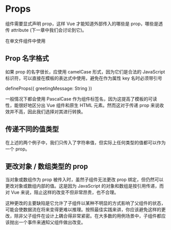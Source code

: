 # Props

组件需要显式声明 prop，这样 Vue 才能知道外部传入的哪些是 prop，哪些是透传 attribute (下一章中我们会讨论到它)。

在单文件组件中使用 <script setup> 时，prop 可以使用 defineProps() 宏来定义：

<script setup>
const props = defineProps(['foo'])

console.log(props.foo)
</script>

## Prop 名字格式

如果 prop 的名字很长，应使用 camelCase 形式，因为它们是合法的 JavaScript 标识符，可以直接在模板的表达式中使用，避免在作为属性 key 名时必须带引号

defineProps({
  greetingMessage: String
})

<MyComponent greeting-message="hello" />
一般情况下都会使用 PascalCase 作为组件标签名，因为这提高了模板的可读性，能很好地区分出 Vue 组件和原生 HTML 元素。然而这对于传递 prop 来说收效并不高，因此我们选择对其进行转换。

## 传递不同的值类型

在上述的两个例子中，我们只传入了字符串值，但实际上任何类型的值都可以作为一个 prop。

## 更改对象 / 数组类型的 prop

当对象或数组作为 prop 被传入时，虽然子组件无法更改 prop 绑定，但仍然可以更改对象或数组内部的值。这是因为 JavaScript 的对象和数组是按引用传递，而对 Vue 来说，阻止这样的改变不但非常昂贵，也不合理。

这种更改的主要缺陷是它允许了子组件以某种不明显的方式影响了父组件的状态，可能会使数据流在将来变得更难以推理。按照最佳实践来讲，你应该避免这样的更改，除非父子组件在设计上耦合得非常紧密。在大多数的用例场景中，子组件都应该抛出一个事件来通知父组件做出改变。